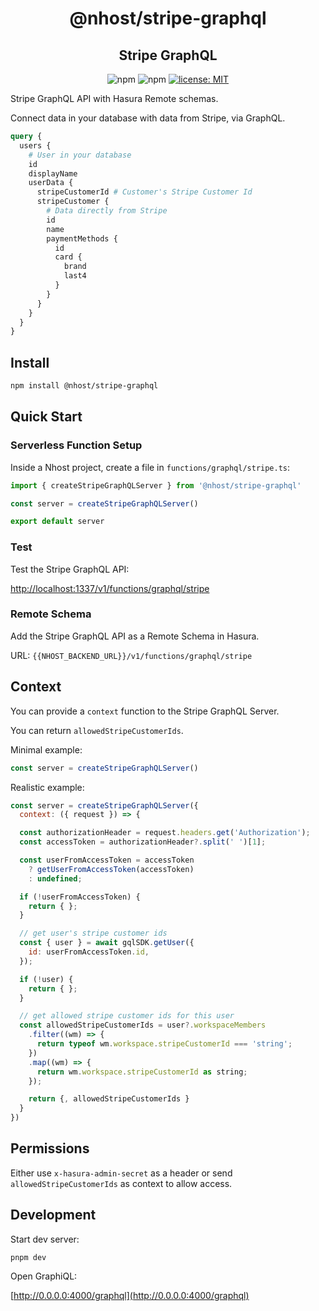 <h1 align="center">@nhost/stripe-graphql</h1>
<h2 align="center">Stripe GraphQL</h2>

<p align="center">
  <img alt="npm" src="https://img.shields.io/npm/v/@nhost/stripe-graphql">
  <img alt="npm" src="https://img.shields.io/npm/dm/@nhost/stripe-graphql">
  <a href="LICENSE">
    <img src="https://img.shields.io/badge/license-MIT-yellow.svg" alt="license: MIT" />
  </a>
</p>

Stripe GraphQL API with Hasura Remote schemas.

Connect data in your database with data from Stripe, via GraphQL.

```graphql
query {
  users {
    # User in your database
    id
    displayName
    userData {
      stripeCustomerId # Customer's Stripe Customer Id
      stripeCustomer {
        # Data directly from Stripe
        id
        name
        paymentMethods {
          id
          card {
            brand
            last4
          }
        }
      }
    }
  }
}
```

## Install

```bash
npm install @nhost/stripe-graphql
```

## Quick Start

### Serverless Function Setup

Inside a Nhost project, create a file in `functions/graphql/stripe.ts`:

```js
import { createStripeGraphQLServer } from '@nhost/stripe-graphql'

const server = createStripeGraphQLServer()

export default server
```

### Test

Test the Stripe GraphQL API:

[http://localhost:1337/v1/functions/graphql/stripe](http://localhost:1337/v1/functions/graphql/stripe)

### Remote Schema

Add the Stripe GraphQL API as a Remote Schema in Hasura.

URL: `{{NHOST_BACKEND_URL}}/v1/functions/graphql/stripe`

## Context

You can provide a `context` function to the Stripe GraphQL Server.

You can return `allowedStripeCustomerIds`.

Minimal example:

```js
const server = createStripeGraphQLServer()
```

Realistic example:

```js
const server = createStripeGraphQLServer({
  context: ({ request }) => {

  const authorizationHeader = request.headers.get('Authorization');
  const accessToken = authorizationHeader?.split(' ')[1];

  const userFromAccessToken = accessToken
    ? getUserFromAccessToken(accessToken)
    : undefined;

  if (!userFromAccessToken) {
    return { };
  }

  // get user's stripe customer ids
  const { user } = await gqlSDK.getUser({
    id: userFromAccessToken.id,
  });

  if (!user) {
    return { };
  }

  // get allowed stripe customer ids for this user
  const allowedStripeCustomerIds = user?.workspaceMembers
    .filter((wm) => {
      return typeof wm.workspace.stripeCustomerId === 'string';
    })
    .map((wm) => {
      return wm.workspace.stripeCustomerId as string;
    });

    return {, allowedStripeCustomerIds }
  }
})
```

## Permissions

Either use `x-hasura-admin-secret` as a header or send `allowedStripeCustomerIds` as context to allow access.

## Development

Start dev server:

```
pnpm dev
```

Open GraphiQL:

[http://0.0.0.0:4000/graphql](http://0.0.0.0:4000/graphql)
